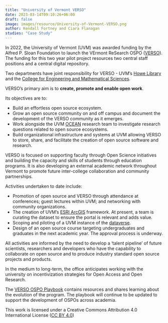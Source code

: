 ```yaml
---
title: "University of Vermont VERSO"
date: 2023-03-14T09:10:26+06:00 
draft: false
image: images/resource/University-of-Vermont-VERSO.png
author: Kendall Fortney and Ciara Flanagan
studies: "Case Study"
---
```



In 2022, the University of Vermont (UVM) was awarded funding by the Alfred P. Sloan Foundation to launch the VErmont ReSearch OSPO ([VERSO](https://verso.w3.uvm.edu/about/)). The funding for this two year pilot project resources two central staff positions and a central digital repository. 

Two departments have joint responsibility for VERSO - UVM’s [Howe Library](https://library.uvm.edu/) and the [College for Engineering and Mathematical Sciences](https://www.uvm.edu/cems).

VERSO’s primary aim is to <b> create, promote and enable open work</b>. 

Its objectives are to:

- Build an effortless open source ecosystem.
- Grow an open source community on and off campus and document the development of the VERSO community as it emerges.
- Work alongside the UVM [OCEAN](https://vermontcomplexsystems.org/partner/OCEAN/) research team to investigate research questions related to open source ecosystems.
- Build organizational infrastructure and systems at UVM allowing VERSO to store, share, and facilitate the creation of open source software and research.

VERSO is focused on supporting faculty through Open Science initiatives and building the capacity and skills of students through education programs. It is also developing an external academic network throughout Vermont to promote future inter-college collaboration and community partnerships.

Activities undertaken to date include:

- Promotion of open source and VERSO through attendance at conferences; guest lectures within UVM; and networking with community organizations.
- The creation of UVM’s [ESRI ArcGIS](https://www.uvm.edu/it/kb/article/arcgis/) framework. At present, a team is curating the dataset to ensure the portal is relevant and adds value.
- Scoping and piloting of a UVM instance of the [dataverse](https://dataverse.harvard.edu/). 
- Design of an open source course targeting undergraduates and graduates in the next academic year. The approval process is underway.

All activities are informed by the need to develop a ‘talent pipeline’ of future scientists, researchers and developers who have the capability to collaborate on open source and to produce industry standard open source projects and products.

In the medium to long-term, the office anticipates working with the university on incentivization strategies for Open Access and Open Research.

The [VERSO OSPO Playbook](https://verso.w3.uvm.edu/verso-playbook/) contains resources and shares learning about the evolution of the program. The playbook will continue to be updated to support the development of OSPOs across academia.

This work is licensed under a Creative Commons Attribution 4.0 International License ([CC BY 4.0](https://creativecommons.org/licenses/by/4.0/))
